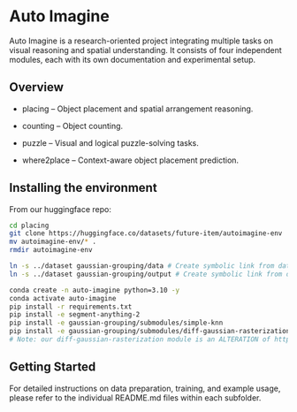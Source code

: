 # Auto Imagine
Auto Imagine is a research-oriented project integrating multiple tasks on visual reasoning and spatial understanding.
It consists of four independent modules, each with its own documentation and experimental setup.

## Overview

- placing – Object placement and spatial arrangement reasoning.

- counting – Object counting.

- puzzle – Visual and logical puzzle-solving tasks.

- where2place – Context-aware object placement prediction.

## Installing the environment

From our huggingface repo:

```bash
cd placing
git clone https://huggingface.co/datasets/future-item/autoimagine-env
mv autoimagine-env/* .
rmdir autoimagine-env
```

```bash
ln -s ../dataset gaussian-grouping/data # Create symbolic link from dataset to gaussian-grouping/data
ln -s ../dataset gaussian-grouping/output # Create symbolic link from dataset to gaussian-grouping/output
```

```bash
conda create -n auto-imagine python=3.10 -y
conda activate auto-imagine 
pip install -r requirements.txt
pip install -e segment-anything-2
pip install -e gaussian-grouping/submodules/simple-knn
pip install -e gaussian-grouping/submodules/diff-gaussian-rasterization
# Note: our diff-gaussian-rasterization module is an ALTERATION of https://github.com/graphdeco-inria/diff-gaussian-rasterization. DO NOT USE the original one.
```

## Getting Started

For detailed instructions on data preparation, training, and example usage, please refer to the individual README.md files within each subfolder.
